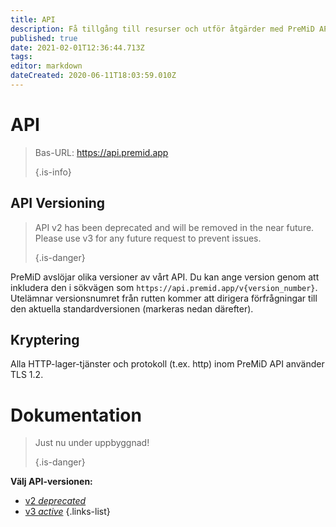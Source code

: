 ```yaml
---
title: API
description: Få tillgång till resurser och utför åtgärder med PreMiD API
published: true
date: 2021-02-01T12:36:44.713Z
tags:
editor: markdown
dateCreated: 2020-06-11T18:03:59.010Z
---
```


# API

> Bas-URL: https://api.premid.app 
> 
> {.is-info}

## API Versioning
> API v2 has been deprecated and will be removed in the near future. Please use v3 for any future request to prevent issues. 
> 
> {.is-danger}

PreMiD avslöjar olika versioner av vårt API. Du kan ange version genom att inkludera den i sökvägen som `https://api.premid.app/v{version_number}`. Utelämnar versionsnumret från rutten kommer att dirigera förfrågningar till den aktuella standardversionen (markeras nedan därefter).

## Kryptering

Alla HTTP-lager-tjänster och protokoll (t.ex. http) inom PreMiD API använder TLS 1.2.

# Dokumentation
> Just nu under uppbyggnad! 
> 
> {.is-danger}

**Välj API-versionen:**
- [v2 *deprecated*](/dev/api/v2)
- [v3 *active*](/dev/api/v3)
{.links-list}